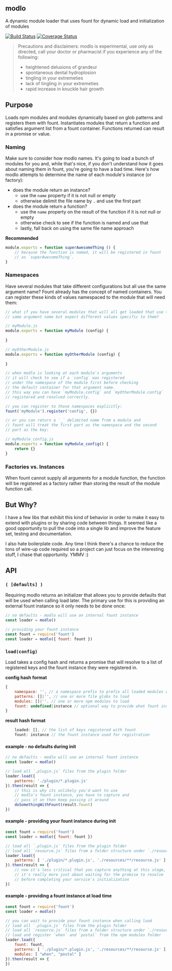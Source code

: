 ## modlo
A dynamic module loader that uses fount for dynamic load and initialization of modules

[![Build Status][travis-image]][travis-url]
[![Coverage Status][coveralls-image]][coveralls-url]

> Precautions and disclaimers: modlo is experimental, use only as directed, call your doctor or pharmacist if you experience any of the following: 
> * heightened delusions of grandeur
> * spontaneous dental hydroplosion
> * tingling in your extremeties
> * lack of tingling in your extremeties
> * rapid increase in knuckle hair growth

## Purpose
Loads npm modules and modules dynamically based on glob patterns and registers them with fount. Instantiates modules that return a function and satisfies argument list from a fount container. Functions returned can result in a promise or value.

### Naming
Make sure to consider how modlo names. It's going to load a bunch of modules for you and, while that's nice, if you don't understand how it goes about naming them in fount, you're going to have a bad time. Here's how modlo attempts to determine the name of each module's instance (or factory):

 * does the module return an instance?
   * use the `name` property if it is not null or empty
   * otherwise delimit the file name by `.` and use the first part
 * does the module return a function?
   * use the `name` property on the result of the function if it is not null or empty
   * otherwise check to see if the function is named and use that
   * lastly, fall back on using the same file name approach

__Recommended__
```js
module.exports = function superAwesomeThing () {
	// because the function is named, it will be registered in fount
	// as `superAwesomeThing`.
}
```

### Namespaces
Have several modules that take different configurations but all use the same argument name? Fount already has the concept of named containers. You can register these kinds of values namespaced to the module that will need them:

```js
// what if you have several modules that will all get loaded that use the
// same argument name but expect different values specific to them?

// myModule.js
module.exports = function myModule (config) {
	
}

// myOtherModule.js
module.exports = function myOtherModule (config) {
	
}

// when modlo is looking at each module's arguments
// it will check to see if a `config` was registered
// under the namespace of the module first before checking
// the default container for that argument name.
// this way you can have `myModule.config` and `myOtherModule.config`
// registered and resolved correctly.

// you can register to those namespaces explicitly:
fount('myModule').register('config', {})

// or you can return a `_` delimited name from a module and
// fount will treat the first part as the namespace and the second
// part as the key:

// myModule_config.js
module.exports = function myModule_config() {
	return {}
}
```

### Factories vs. Instances
When fount cannot supply all arguments for a module function, the function will be registered as a factory rather than storing the result of the module function call.

## But Why?
I have a few libs that exhibit this kind of behavior in order to make it easy to extend with plugins or by sharing code between things. It seemed like a good opportunity to pull the code into a single lib and improve the feature set, testing and documentation.

I also hate boilerplate code. Any time I think there's a chance to reduce the tons of wire-up code required so a project can just focus on the interesting stuff, I chase that opportunity. YMMV :)

## API

### `( [defaults] )`
Requiring modlo returns an initializer that allows you to provide defaults that will be used when calling load later. The primary use for this is providing an external fount instance so it only needs to be done once:

```js
// no defaults - modlo will use an internal fount instance
const loader = modlo()

// providing your fount instance
const fount = require('fount')
const loader = modlo({ fount: fount })
```

### `load(config)`
Load takes a config hash and returns a promise that will resolve to a list of registered keys and the fount instance they were registered in.

__config hash format__
```js
{
	namespace: '', // a namespace prefix to prefix all loaded modules with
	patterns: []|'', // one or more file globs to load
	modules: []|''. // one or more npm modules to load
	fount: undefined|instance // optional way to provide what fount instance gets used
}
```

__result hash format__
```js
	loaded: [], // the list of keys registered with fount
	fount: instance // the fount instance used for registration
```

#### example - no defaults during init
```js
// no defaults - modlo will use an internal fount instance
const loader = modlo()

// load all `.plugin.js` files from the plugin folder
loader.load({
	patterns: './plugin/*.plugin.js'
}).then(result => {
	// this is why its unlikely you'd want to use
	// modlo's fount instance, you have to capture and
	// pass it on then keep passing it around
	doSomethingWithFount(result.fount)
})
```

#### example - providing your fount instance during init
```js
const fount = require('fount')
const loader = modlo({ fount: fount })

// load all `.plugin.js` files from the plugin folder
// load all `resource.js` files from a folder structure under `./resources`
loader.load({
	patterns: [ './plugin/*.plugin.js', './resources/**/resource.js' ]
}).then(result => {
	// now it's less critical that you capture anything at this stage,
	// it's really more just about waiting for the promise to resolve
	// before completing your service's initialization
})
```

#### example - providing a fount instance at load time
``` js
const fount = require('fount')
const loader = modlo()

// you can wait to provide your fount instance when calling load
// load all `.plugin.js` files from the plugin folder
// load all `resource.js` files from a folder structure under `./resources`
// load and register `when` and `postal` from the npm modules folder
loader.load({
	fount: fount,
	patterns: [ './plugin/*.plugin.js', './resources/**/resource.js' ],
	modules: [ "when", "postal" ]
}).then(result => {
})
```

[travis-url]: https://travis-ci.org/arobson/modlo
[travis-image]: https://travis-ci.org/arobson/modlo.svg?branch=master
[coveralls-url]: https://coveralls.io/github/arobson/modlo?branch=master
[coveralls-image]: https://coveralls.io/repos/github/arobson/modlo/badge.svg?branch=master
